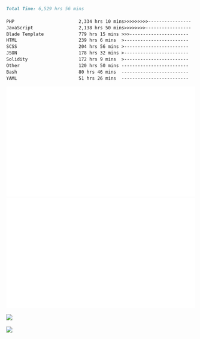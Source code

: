 <!--START_SECTION:waka-->

```markdown
Total Time: 6,529 hrs 56 mins

PHP                        2,334 hrs 10 mins>>>>>>>>>----------------   35.10 %
JavaScript                 2,138 hrs 50 mins>>>>>>>>-----------------   32.16 %
Blade Template             779 hrs 15 mins >>>----------------------   11.72 %
HTML                       239 hrs 6 mins  >------------------------   03.60 %
SCSS                       204 hrs 56 mins >------------------------   03.08 %
JSON                       178 hrs 32 mins >------------------------   02.68 %
Solidity                   172 hrs 9 mins  >------------------------   02.59 %
Other                      120 hrs 50 mins -------------------------   01.82 %
Bash                       80 hrs 46 mins  -------------------------   01.21 %
YAML                       51 hrs 26 mins  -------------------------   00.77 %
```

<!--END_SECTION:waka-->

![](https://raw.githubusercontent.com/DrMaxis/github-stats-transparent/output/generated/overview.svg)
![](https://raw.githubusercontent.com/DrMaxis/github-stats-transparent/output/generated/languages.svg)

![](https://git-readme-stats-drmaxis-projects.vercel.app/api?username=drmaxis&show_icons=true&theme=outrun&count_private=true&show=reviews,discussions_started,discussions_answered,prs_merged,prs_merged_percentage&custom_title=2024%20Github%20Rank)
 
<a href="https://count.getloli.com/"><img src="https://count.getloli.com/get/@:maxis-the-alchemist?theme=rule34"></a>
<!-- https://count.getloli.com/get/@alchemist?theme=rule34 -->
<br>
